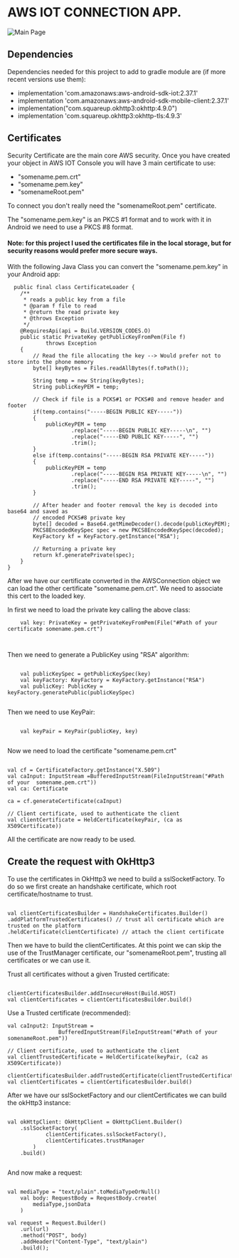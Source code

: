 # AWS IOT CONNECTION APP.

![Main Page](https://github.com/gello94/Android_-_App_Samples/blob/main/images/aws_iot_screen.png)

## Dependencies

Dependencies needed for this project to add to gradle module are (if more recent versions use them):

- implementation 'com.amazonaws:aws-android-sdk-iot:2.37.1'
- implementation 'com.amazonaws:aws-android-sdk-mobile-client:2.37.1'
- implementation("com.squareup.okhttp3:okhttp:4.9.0")
- implementation 'com.squareup.okhttp3:okhttp-tls:4.9.3'

## Certificates

Security Certificate are the main core AWS security. Once you have created your object in AWS IOT
Console you will have 3 main certificate to use:

- "somename.pem.crt"
- "somename.pem.key"
- "somenameRoot.pem"

To connect you don't really need the "somenameRoot.pem" certificate.

The "somename.pem.key" is an PKCS #1 format and to work with it in Android we need to use a PKCS #8
format.

#### Note: for this project I used the certificates file in the local storage, but for security reasons would prefer more secure ways.

With the following Java Class you can convert the "somename.pem.key" in your Android app:

```
  public final class CertificateLoader {
    /**
     * reads a public key from a file
     * @param f file to read
     * @return the read private key
     * @throws Exception
     */
    @RequiresApi(api = Build.VERSION_CODES.O)
    public static PrivateKey getPublicKeyFromPem(File f)
            throws Exception
    {
        // Read the file allocating the key --> Would prefer not to store into the phone memory
        byte[] keyBytes = Files.readAllBytes(f.toPath());

        String temp = new String(keyBytes);
        String publicKeyPEM = temp;

        // Check if file is a PCKS#1 or PCKS#8 and remove header and footer
        if(temp.contains("-----BEGIN PUBLIC KEY-----"))
        {
            publicKeyPEM = temp
                    .replace("-----BEGIN PUBLIC KEY-----\n", "")
                    .replace("-----END PUBLIC KEY-----", "")
                    .trim();
        }
        else if(temp.contains("-----BEGIN RSA PRIVATE KEY-----"))
        {
            publicKeyPEM = temp
                    .replace("-----BEGIN RSA PRIVATE KEY-----\n", "")
                    .replace("-----END RSA PRIVATE KEY-----", "")
                    .trim();
        }

        // After header and footer removal the key is decoded into base64 and saved as
        // encoded PCKS#8 private key
        byte[] decoded = Base64.getMimeDecoder().decode(publicKeyPEM);
        PKCS8EncodedKeySpec spec = new PKCS8EncodedKeySpec(decoded);
        KeyFactory kf = KeyFactory.getInstance("RSA");

        // Returning a private key
        return kf.generatePrivate(spec);
    }
}
```

After we have our certificate converted in the AWSConnection object we can load the other
certificate "somename.pem.crt". We need to associate this cert to the loaded key.

In first we need to load the private key calling the above class:

```
    val key: PrivateKey = getPrivateKeyFromPem(File("#Path of your certificate somename.pem.crt")
    
    
```

Then we need to generate a PublicKey using "RSA" algorithm:

```

    val publicKeySpec = getPublicKeySpec(key)
    val keyFactory: KeyFactory = KeyFactory.getInstance("RSA")
    val publicKey: PublicKey = keyFactory.generatePublic(publicKeySpec)
    
```

Then we need to use KeyPair:

```

    val keyPair = KeyPair(publicKey, key)
  
```

Now we need to load the certificate "somename.pem.crt"

```

val cf = CertificateFactory.getInstance("X.509")
val caInput: InputStream =BufferedInputStream(FileInputStream("#Path of your  somename.pem.crt"))
val ca: Certificate

ca = cf.generateCertificate(caInput)

// Client certificate, used to authenticate the client
val clientCertificate = HeldCertificate(keyPair, (ca as X509Certificate))

```

All the certificate are now ready to be used.

## Create the request with OkHttp3

To use the certificates in OkHttp3 we need to build a sslSocketFactory.
To do so we first create an handshake certificate, which root certificate/hostname to trust.

```

val clientCertificatesBuilder = HandshakeCertificates.Builder()
.addPlatformTrustedCertificates() // trust all certificate which are trusted on the platform
.heldCertificate(clientCertificate) // attach the client certificate

```

Then we have to build the clientCertificates.
At this point we can skip the use of the TrustManager certificate, our "somenameRoot.pem", trusting all certificates or we can use it.

Trust all certificates without a given Trusted certificate:

```

clientCertificatesBuilder.addInsecureHost(Build.HOST)
val clientCertificates = clientCertificatesBuilder.build()

```

Use a Trusted certificate (recommended):

```
val caInput2: InputStream =
                BufferedInputStream(FileInputStream("#Path of your  somenameRoot.pem"))

// Client certificate, used to authenticate the client
val clientTrustedCertificate = HeldCertificate(keyPair, (ca2 as X509Certificate))

clientCertificatesBuilder.addTrustedCertificate(clientTrustedCertificate)
val clientCertificates = clientCertificatesBuilder.build()

```

After we have our sslSocketFactory and our clientCertificates we can build the okHttp3 instance:

```

val okHttpClient: OkHttpClient = OkHttpClient.Builder()
    .sslSocketFactory(
            clientCertificates.sslSocketFactory(),
            clientCertificates.trustManager
        )
    .build()
    
```

And now make a request:

```

val mediaType = "text/plain".toMediaTypeOrNull()
    val body: RequestBody = RequestBody.create(
        mediaType,jsonData
    )

val request = Request.Builder()
    .url(url)
    .method("POST", body)
    .addHeader("Content-Type", "text/plain")
    .build();

```